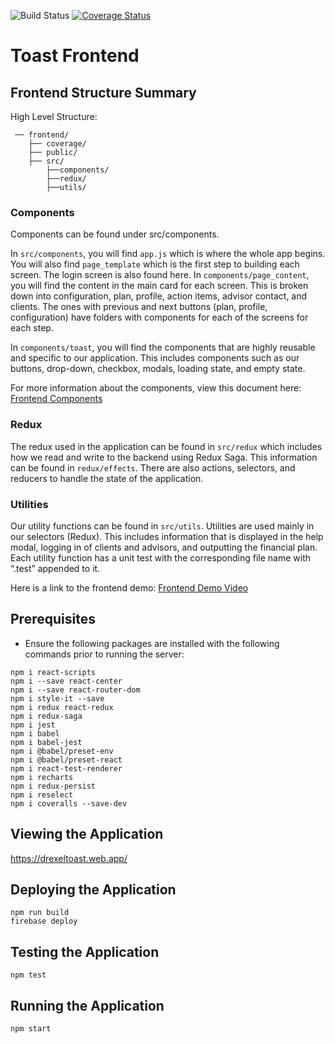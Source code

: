 ![Build Status](https://travis-ci.org/cci-toast/frontend.svg?branch=master)
[![Coverage Status](https://coveralls.io/repos/github/cci-toast/frontend/badge.svg)](https://coveralls.io/github/cci-toast/frontend)

# Toast Frontend

## Frontend Structure Summary
High Level Structure:
```
 ── frontend/
    ├── coverage/
    ├── public/
    ├── src/
        ├──components/
        ├──redux/
        ├──utils/
```

### Components
Components can be found under src/components.

In `src/components`, you will find `app.js` which is where the whole app begins. You will also find `page_template` which is the first step to building each screen. The login screen is also found here.
In `components/page_content`, you will find the content in the main card for each screen. This is broken down into configuration, plan, profile, action items, advisor contact, and clients. The ones with previous and next buttons (plan, profile, configuration) have folders with components for each of the screens for each step.

In `components/toast`, you will find the components that are highly reusable and specific to our application. This includes components such as our buttons, drop-down, checkbox, modals, loading state, and empty state.

For more information about the components, view this document here: [Frontend Components](https://docs.google.com/document/d/1iwX-e4eQ9qLVIU9R3Cr8y3BYaKgxIgg_K9jv_dA25wc/edit?usp=sharing)

### Redux
The redux used in the application can be found in `src/redux` which includes how we read and write to the backend using Redux Saga. This information can be found in `redux/effects`. There are also actions, selectors, and reducers to handle the state of the application.  

### Utilities
Our utility functions can be found in `src/utils`. Utilities are used mainly in our selectors (Redux). This includes information that is displayed in the help modal, logging in of clients and advisors, and outputting the financial plan. Each utility function has a unit test with the corresponding file name with “.test” appended to it.

Here is a link to the frontend demo: [Frontend Demo Video](https://youtu.be/nUC91Z_Uhfw)

## Prerequisites
* Ensure the following packages are installed with the following commands prior to running the server:
```
npm i react-scripts
npm i --save react-center
npm i --save react-router-dom
npm i style-it --save
npm i redux react-redux
npm i redux-saga
npm i jest
npm i babel
npm i babel-jest
npm i @babel/preset-env
npm i @babel/preset-react
npm i react-test-renderer
npm i recharts
npm i redux-persist
npm i reselect
npm i coveralls --save-dev
```

## Viewing the Application

https://drexeltoast.web.app/

## Deploying the Application

```
npm run build
firebase deploy
```

## Testing the Application

```
npm test
```

## Running the Application

```
npm start
```
